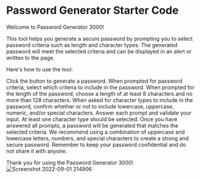 # Password Generator Starter Code

Welcome to Password Generator 3000!

This tool helps you generate a secure password by prompting you to select password criteria such as length and character types. The generated password will meet the selected criteria and can be displayed in an alert or written to the page.

Here's how to use the tool:

Click the button to generate a password.
When prompted for password criteria, select which criteria to include in the password.
When prompted for the length of the password, choose a length of at least 8 characters and no more than 128 characters.
When asked for character types to include in the password, confirm whether or not to include lowercase, uppercase, numeric, and/or special characters.
Answer each prompt and validate your input. At least one character type should be selected.
Once you have answered all prompts, a password will be generated that matches the selected criteria.
We recommend using a combination of uppercase and lowercase letters, numbers, and special characters to create a strong and secure password. Remember to keep your password confidential and do not share it with anyone.

Thank you for using the Password Generator 3000!
![Screenshot 2022-09-01 214906](https://user-images.githubusercontent.com/110071825/188041692-574c56d6-1b1b-4e09-ba63-15ca12b70dd5.png)
